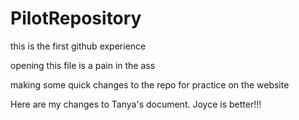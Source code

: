 PilotRepository
===============

this is the first github experience

opening this file is a pain in the ass

making some quick changes to the repo for practice on the website

Here are my changes to Tanya's document.  Joyce is better!!!
